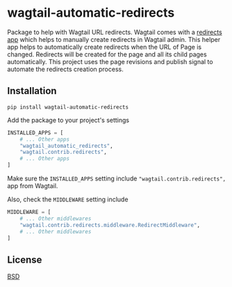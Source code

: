 # wagtail-automatic-redirects

Package to help with Wagtail URL redirects. Wagtail comes with a [redirects app](https://docs.wagtail.io/en/stable/editor_manual/managing_redirects.html) which helps to manually create redirects in Wagtail admin. This helper app helps to automatically create redirects when the URL of Page is changed. Redirects will be created for the page and all its child pages automatically. This project uses the page revisions and publish signal to automate the redirects creation process.

## Installation

    pip install wagtail-automatic-redirects

Add the package to your project's settings

```python
INSTALLED_APPS = [
    # ... Other apps
    "wagtail_automatic_redirects",
    "wagtail.contrib.redirects",
    # ... Other apps
]
```

Make sure the `INSTALLED_APPS` setting include `"wagtail.contrib.redirects",` app from Wagtail.

Also, check the `MIDDLEWARE` setting include

```python
MIDDLEWARE = [
    # ... Other middlewares
    "wagtail.contrib.redirects.middleware.RedirectMiddleware",
    # ... Other middlewares
]
```

## License

[BSD](https://github.com/themotleyfool/wagtail-automatic-redirects/blob/master/LICENSE)
